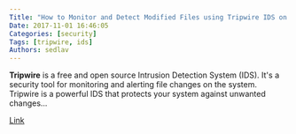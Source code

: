 ```yaml
---
Title: "How to Monitor and Detect Modified Files using Tripwire IDS on Ubuntu 16.04"
Date: 2017-11-01 16:46:05
Categories: [security]
Tags: [tripwire, ids]
Authors: sedlav
---
```


**Tripwire** is a free and open source Intrusion Detection System (IDS). It's a security tool for monitoring and alerting file changes on the system. Tripwire is a powerful IDS that protects your system against unwanted changes...

[Link](https://www.howtoforge.com/tutorial/how-to-monitor-and-detect-modified-files-using-tripwire-on-ubuntu-1604/)
